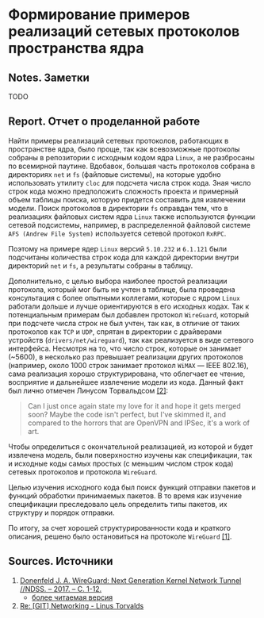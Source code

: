 # Формирование примеров реализаций сетевых протоколов пространства ядра

## Notes. Заметки

TODO

## Report. Отчет о проделанной работе

Найти примеры реализаций сетевых протоколов, работающих в пространстве ядра, было
проще, так как всевозможные протоколы собраны в репозитории с исходным кодом
ядра `Linux`, а не разбросаны по всемирной паутине. Вдобавок, большая часть
протоколов собрана в директориях `net` и `fs` (файловые системы), на которые
удобно использовать утилиту `cloc` для подсчета числа строк кода. Зная число
строк кода можно предположить сложность проекта и примерный объем таблицы поиска,
которую придется составить для извлечении модели. Поиск протоколов в директории
`fs` оправдан тем, что в реализациях файловых систем ядра `Linux` также
используются функции сетевой подсистемы, например, в распределенной файловой
системе `AFS (Andrew File System)` используется сетевой протокол `RxRPC`.

Поэтому на примере ядер `Linux` версий `5.10.232` и `6.1.121` были подсчитаны
количества строк кода для каждой директории внутри директорий `net` и `fs`, а
результаты собраны в таблицу.

Дополнительно, с целью выбора наиболее простой реализации протокола, который мог
быть не учтен в таблице, была проведена консультация с более опытными коллегами,
которые с ядром `Linux` работали дольше и лучше ориентируются в его исходных
кодах. Так к потенциальным примерам был добавлен протокол `WireGuard`, который
при подсчете числа строк не был учтен, так как, в отличие от таких протоколов
как `TCP` и `UDP`, спрятан в директории с драйверами устройств
(`drivers/net/wireguard`), так как реализуется в виде сетевого интерфейса.
Несмотря на то, что число строк, которые он занимает (~5600), в несколько раз
превышает реализации других протоколов (например, около 1000 строк занимает
протокол `WiMAX` &mdash; IEEE 802.16), сама реализация хорошо структурирована,
что облегчает ее чтение, восприятие и дальнейшее извлечение модели из кода.
Данный факт был лично отмечен Линусом Торвальдсом [[2]](https://lore.kernel.org/all/CA+55aFz5EWE9OTbzDoMfsY2ez04Qv9eg0KQhwKfyJY0vFvoD3g@mail.gmail.com/):

> Can I just once again state my love for it and hope it gets merged
> soon? Maybe the code isn't perfect, but I've skimmed it, and compared
> to the horrors that are OpenVPN and IPSec, it's a work of art.

Чтобы определиться с окончательной реализацией, из которой и будет извлечена
модель, были поверхностно изучены как спецификации, так и исходные коды самых
простых (с меньшим числом строк кода) сетевых протоколов и протокола `WireGuard`.

Целью изучения исходного кода был поиск функций отправки пакетов и функций
обработки принимаемых пакетов. В то время как изучение спецификации преследовало
цель определить типы пакетов, их структуру и порядок отправки.

По итогу, за счет хорошей структурированности кода и краткого описания, решено
было остановиться на протоколе `WireGuard` [[1]](https://www.wireguard.com/papers/wireguard.pdf).

## Sources. Источники

1. [Donenfeld J. A. WireGuard: Next Generation Kernel Network Tunnel //NDSS. – 2017. – С. 1-12.](https://www.cs.wm.edu/~smherwig/readings/papers/17-ndss-wireguard.pdf)
    + [более читаемая версия](https://www.wireguard.com/papers/wireguard.pdf)
2. [Re: [GIT] Networking - Linus Torvalds](https://lore.kernel.org/all/CA+55aFz5EWE9OTbzDoMfsY2ez04Qv9eg0KQhwKfyJY0vFvoD3g@mail.gmail.com/)
